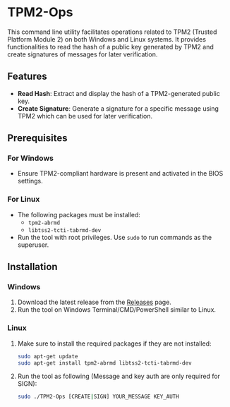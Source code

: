 # TPM2-Ops

This command line utility facilitates operations related to TPM2 (Trusted Platform Module 2) on both Windows and Linux systems. It provides functionalities to read the hash of a public key generated by TPM2 and create signatures of messages for later verification.

## Features

- **Read Hash**: Extract and display the hash of a TPM2-generated public key.
- **Create Signature**: Generate a signature for a specific message using TPM2 which can be used for later verification.

## Prerequisites

### For Windows
- Ensure TPM2-compliant hardware is present and activated in the BIOS settings.

### For Linux
- The following packages must be installed:
  - `tpm2-abrmd`
  - `libtss2-tcti-tabrmd-dev`
- Run the tool with root privileges. Use `sudo` to run commands as the superuser.

## Installation

### Windows

1. Download the latest release from the [Releases](https://github.com/Turkay7879/TPM2-Ops/releases) page.
2. Run the tool on Windows Terminal/CMD/PowerShell similar to Linux.

### Linux

1. Make sure to install the required packages if they are not installed:
   ```bash
   sudo apt-get update
   sudo apt-get install tpm2-abrmd libtss2-tcti-tabrmd-dev
2. Run the tool as following (Message and key auth are only required for SIGN):
   ```bash
   sudo ./TPM2-Ops [CREATE|SIGN] YOUR_MESSAGE KEY_AUTH
